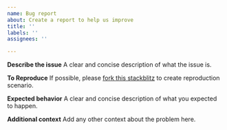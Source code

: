 ```yaml
---
name: Bug report
about: Create a report to help us improve
title: ''
labels: ''
assignees: ''

---
```


**Describe the issue**
A clear and concise description of what the issue is.

**To Reproduce**
If possible, please [fork this stackblitz](https://stackblitz.com/edit/amadeus-it-group-microfrontends) to create reproduction scenario.

**Expected behavior**
A clear and concise description of what you expected to happen.

**Additional context**
Add any other context about the problem here.
